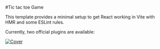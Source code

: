 #Tic tac toe Game

This template provides a minimal setup to get React working in Vite with HMR and some ESLint rules.

Currently, two official plugins are available:

<a href="https://ibb.co/y47Mwmr"><img src="https://i.ibb.co/y47Mwmr/Cover.png" alt="Cover" border="0"></a>
